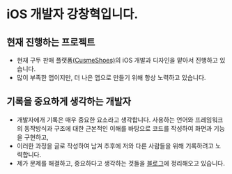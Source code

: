 # iOS 개발자 강창혁입니다.

## 현재 진행하는 프로젝트
- 현재 구두 판매 플랫폼[(CusmeShoes)](https://apps.apple.com/kr/app/cusme-shoes/id1668313939)의 iOS 개발과 디자인을 맡아서 진행하고 있습니다.
- 많이 부족한 앱이지만, 더 나은 앱으로 만들기 위해 항상 노력하고 있습니다.

## 기록을 중요하게 생각하는 개발자
- 개발자에개 기록은 매우 중요한 요소라고 생각합니다. 사용하는 언어와 프레임워크의 동작방식과 구조에 대한 근본적인 이해를 바탕으로 코드를 작성하여 화면과 기능을 구현하고,
- 이러한 과정을 글로 작성하여 남겨 추후에 저와 다른 사람들을 위해 기록하려고 노력합니다.
- 제가 문제를 해결하고, 중요하다고 생각하는 것들을 [블로그](https://velog.io/@heyok1007/posts)에 정리해오고 있습니다.


